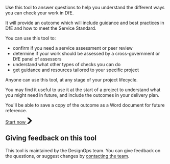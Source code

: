 
Use this tool to answer questions to help you understand the different ways you can check your work in DfE.

It will provide an outcome which will include guidance and best practices in DfE and how to meet the Service Standard.

You can use this tool to:

- confirm if you need a service assessment or peer review
- determine if your work should be assessed by a cross-government or DfE panel of assessors
- understand what other types of checks you can do
- get guidance and resources tailored to your specific project

Anyone can use this tool, at any stage of your project lifecycle. 

You may find it useful to use it at the start of a project to understand what you might need in future, and include the outcomes in your delivery plan.

You'll be able to save a copy of the outcome as a Word document for future reference.


<a href="/service/start" role="button" draggable="false" class="govuk-button govuk-button--start" data-module="govuk-button">
  Start now
  <svg class="govuk-button__start-icon" xmlns="http://www.w3.org/2000/svg" width="17.5" height="19" viewBox="0 0 33 40" aria-hidden="true" focusable="false">
    <path fill="currentColor" d="M0 0h13l20 20-20 20H0l20-20z" />
  </svg>
</a>


## Giving feedback on this tool

This tool is maintained by the DesignOps team. You can give feedback on the questions, or suggest changes by [contacting the team](https://design.education.gov.uk/design-ops).